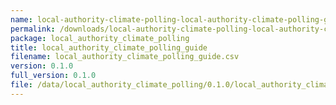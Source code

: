 ```yaml
---
name: local-authority-climate-polling-local-authority-climate-polling-guide-csv
permalink: /downloads/local-authority-climate-polling-local-authority-climate-polling-guide-csv/0_1_0
package: local_authority_climate_polling
title: local_authority_climate_polling_guide
filename: local_authority_climate_polling_guide.csv
version: 0.1.0
full_version: 0.1.0
file: /data/local_authority_climate_polling/0.1.0/local_authority_climate_polling_guide.csv
---
```


